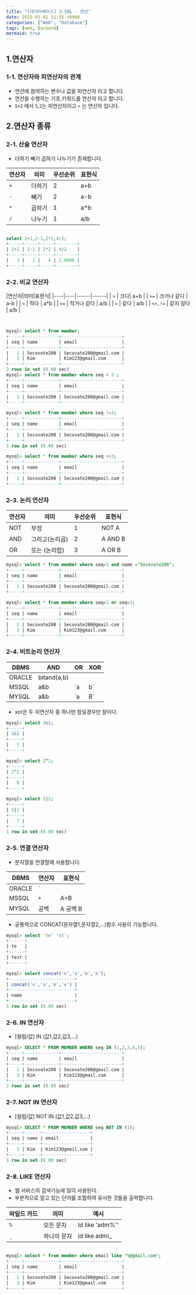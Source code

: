 ```yaml
---
title: "[데이터베이스] 2.SQL - 연산"
date: 2025-05-01 11:35 +0900
categories: ["Web", "Database"]
tags: [web, Backend]
mermaid: true
---
```


## 1.연산자

### 1-1. 연산자와 피연산자의 관계
- 연산에 참여하는 변수나 값을 피연산자 라고 합니다.
- 연산을 수행하는 기호,키워드를 연산자 라고 합니다.
- `5+2` 에서 `5`,`2`는 피연산자이고 `+` 는 연산자 입니다.


## 2.연산자 종류

### 2-1. 산술 연산자

- 더하기 빼기 곱하기 나누기가 존재합니다.

|연산자|의미|우선순위|표현식|
|----|----|------|------|
| `+` | 더하기 | 2 | a+b |
| `-` | 빼기 | 2 | a-b |
| `*` | 곱하기 | 1 | a*b |
| `/` | 나누기 | 1 | a/b |
 

```sql

select 2+1,2-1,2*2,4/2;
+-----+-----+-----+--------+
| 2+1 | 2-1 | 2*2 | 4/2    |
+-----+-----+-----+--------+
|   3 |   1 |   4 | 2.0000 |
+-----+-----+-----+--------+

```

### 2-2. 비교 연산자

|연산자|의미|표현식|
|----|----|------|------|
| `>` | 크다| a+b |
| `>=` | 크거나 같다 | a-b |
| `<` | 작다 |  a*b |
| `<=` | 작거나 같다 | a/b |
| `=` | 같다 |  a/b |
| `<>,!=` | 같지 않다 |  a/b |

```sql


mysql> select * from member;
+-----+-------------+-----------------------+
| seq | name        | email                 |
+-----+-------------+-----------------------+
|   1 | Secovate200 | Secovate200@gmail.com |
|   3 | Kim         | Kim123@gmail.com      |
+-----+-------------+-----------------------+
2 rows in set (0.00 sec)
mysql> select * from member where seq < 3 ;
+-----+-------------+-----------------------+
| seq | name        | email                 |
+-----+-------------+-----------------------+
|   1 | Secovate200 | Secovate200@gmail.com |
+-----+-------------+-----------------------+

mysql> select * from member where seq !=3;
+-----+-------------+-----------------------+
| seq | name        | email                 |
+-----+-------------+-----------------------+
|   1 | Secovate200 | Secovate200@gmail.com |
+-----+-------------+-----------------------+
1 row in set (0.00 sec)

mysql> select * from member where seq <>3;
+-----+-------------+-----------------------+
| seq | name        | email                 |
+-----+-------------+-----------------------+
|   1 | Secovate200 | Secovate200@gmail.com |
+-----+-------------+-----------------------+
```
### 2-3. 논리 연산자

|연산자|의미|우선순위|표현식|
|----|----|------|------|
| NOT | 부정 | 1 | NOT A |
| AND | 그리고(논리곱) | 2 | A AND B |
| OR | 또는 (논리합) | 3 | A OR B |

```sql
mysql> select * from member where seq=1 and name ="Secovate200";
+-----+-------------+-----------------------+
| seq | name        | email                 |
+-----+-------------+-----------------------+
|   1 | Secovate200 | Secovate200@gmail.com |
+-----+-------------+-----------------------+

mysql> select * from member where seq=1 or seq=3;
+-----+-------------+-----------------------+
| seq | name        | email                 |
+-----+-------------+-----------------------+
|   1 | Secovate200 | Secovate200@gmail.com |
|   3 | Kim         | Kim123@gmail.com      |
+-----+-------------+-----------------------+
```

### 2-4. 비트논리 연산자

|DBMS|AND| OR | XOR|
|----|----|------|------|
| ORACLE | bitand(a,b) |  |  |
| MSSQL | a&b | `a|b` | A ^ B |
| MYSQL | a&b | `a|B`| A ^ B |

- xor은  두 피연산자 중 하나만 참일경우만 참이다. 

```sql
mysql> select 3&1;
+-----+
| 3&1 |
+-----+
|   1 |
+-----+

mysql> select 2^2;
+-----+
| 2^2 |
+-----+
|   0 |
+-----+

mysql> select 5|2;
+-----+
| 5|2 |
+-----+
|   7 |
+-----+
1 row in set (0.00 sec)
```
### 2-5. 연결 연산자
- 문자열을 연결할때 사용합니다. 

|DBMS|연산자| 표현식 | 
|----|----|------|
| ORACLE | `||` | `A||B`  |  
| MSSQL | `+` | A+B |
| MYSQL | 공백 | A 공백 B|

- 공통적으로 CONCAT(문자열1,문자열2,...)함수 사용이 가능합니다.

```sql
mysql> select 'te' 'st';
+------+
| te   |
+------+
| test |
+------+

mysql> select concat('n','a','m','e');
+-------------------------+
| concat('n','a','m','e') |
+-------------------------+
| name                    |
+-------------------------+
1 row in set (0.00 sec)
```


### 2-6. IN 연산자

- [컬럼/값] IN (값1,값2,값3,...)

```sql
mysql> SELECT * FROM MEMBER WHERE seq IN (1,2,3,4,5);
+-----+-------------+-----------------------+
| seq | name        | email                 |
+-----+-------------+-----------------------+
|   1 | Secovate200 | Secovate200@gmail.com |
|   3 | Kim         | Kim123@gmail.com      |
+-----+-------------+-----------------------+
2 rows in set (0.00 sec)

```
### 2-7. NOT IN 연산자

- [컬럼/값] NOT IN (값1,값2,값3,...)

```sql
mysql> SELECT * FROM MEMBER WHERE seq NOT IN (1);
+-----+------+------------------+
| seq | name | email            |
+-----+------+------------------+
|   3 | Kim  | Kim123@gmail.com |
+-----+------+------------------+
1 row in set (0.00 sec)


```

### 2-8. LIKE 연산자

- 웹 서비스의 검색기능에 많이 사용된다. 
- 부분적으로 알고 있는 단어를 조합하여 유사한 것들을 출력합니다. 

|와일드 카드|의미|예시|
|---------|----|---|
| `%`    | 모든 문자| Id like 'adm%''|
|  `_`   | 하나의 문자 | id like admi_|

```sql

mysql> select * from member where email like "%@gmail.com";
+-----+-------------+-----------------------+
| seq | name        | email                 |
+-----+-------------+-----------------------+
|   1 | Secovate200 | Secovate200@gmail.com |
|   3 | Kim         | Kim123@gmail.com      |
+-----+-------------+-----------------------+
```

